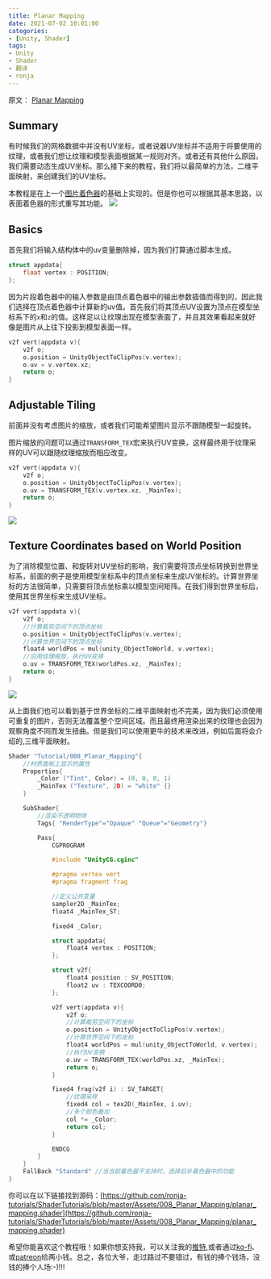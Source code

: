 ```yaml
---
title: Planar Mapping
date: 2021-07-02 10:01:00
categories:
- [Unity, Shader]
tags:
- Unity
- Shader
- 翻译
- ronja
---
```

原文：
[Planar Mapping](https://www.ronja-tutorials.com/post/008-planar-mapping/)

## Summary

有时候我们的网格数据中并没有UV坐标，或者说器UV坐标并不适用于将要使用的纹理，或者我们想让纹理和模型表面根据某一规则对齐。或者还有其他什么原因，我们需要动态生成UV坐标。那么接下来的教程，我们将以最简单的方法，二维平面映射，来创建我们的UV坐标。

本教程是在上一个[图片着色器](https://tyson-wu.github.io/blogs/2021/07/01/Ronja_Sprite_Shaders/)的基础上实现的。但是你也可以根据其基本思路，以表面着色器的形式重写其功能。
![](https://www.ronja-tutorials.com/assets/images/posts/008/Result.png)

## Basics

首先我们将输入结构体中的uv变量删除掉，因为我们打算通过脚本生成。
```c++
struct appdata{
    float vertex : POSITION;
};
```

因为片段着色器中的输入参数是由顶点着色器中的输出参数插值而得到的，因此我们选择在顶点着色器中计算新的uv值。首先我们将其顶点UV设置为顶点在模型坐标系下的`x`和`z`的值。这样足以让纹理出现在模型表面了，并且其效果看起来就好像是图片从上往下投影到模型表面一样。
```c++
v2f vert(appdata v){
    v2f o;
    o.position = UnityObjectToClipPos(v.vertex);
    o.uv = v.vertex.xz;
    return o;
}
```

## Adjustable Tiling

前面并没有考虑图片的缩放，或者我们可能希望图片显示不跟随模型一起旋转。

图片缩放的问题可以通过`TRANSFORM_TEX`宏来执行UV变换，这样最终用于纹理采样的UV可以跟随纹理缩放而相应改变。
```c++
v2f vert(appdata v){
    v2f o;
    o.position = UnityObjectToClipPos(v.vertex);
    o.uv = TRANSFORM_TEX(v.vertex.xz, _MainTex);
    return o;
}
```
![](https://www.ronja-tutorials.com/assets/images/posts/008/AdjustTilingOffset.gif)

## Texture Coordinates based on World Position

为了消除模型位置、和旋转对UV坐标的影响，我们需要将顶点坐标转换到世界坐标系，前面的例子是使用模型坐标系中的顶点坐标来生成UV坐标的。计算世界坐标的方法很简单，只需要将顶点坐标乘以模型空间矩阵。在我们得到世界坐标后，使用其世界坐标来生成UV坐标。
```c++
v2f vert(appdata v){
	v2f o;
	//计算裁剪空间下的顶点坐标
	o.position = UnityObjectToClipPos(v.vertex);
	//计算世界空间下的顶点坐标
	float4 worldPos = mul(unity_ObjectToWorld, v.vertex);
	//应用纹理缩放，执行UV变换
	o.uv = TRANSFORM_TEX(worldPos.xz, _MainTex);
	return o;
}
```
![](https://www.ronja-tutorials.com/assets/images/posts/008/MoveSphere.gif)

从上面我们也可以看到基于世界坐标的二维平面映射也不完美，因为我们必须使用可重复的图片，否则无法覆盖整个空间区域。而且最终用渲染出来的纹理也会因为观察角度不同而发生扭曲。但是我们可以使用更牛的技术来改进，例如后面将会介绍的,三维平面映射。
```c++
Shader "Tutorial/008_Planar_Mapping"{
	//材质面板上显示的属性
	Properties{
		_Color ("Tint", Color) = (0, 0, 0, 1)
		_MainTex ("Texture", 2D) = "white" {}
	}

	SubShader{
		//渲染不透明物体
		Tags{ "RenderType"="Opaque" "Queue"="Geometry"}

		Pass{
			CGPROGRAM

			#include "UnityCG.cginc"

			#pragma vertex vert
			#pragma fragment frag

			//定义公共变量
			sampler2D _MainTex;
			float4 _MainTex_ST;

			fixed4 _Color;

			struct appdata{
				float4 vertex : POSITION;
			};

			struct v2f{
				float4 position : SV_POSITION;
				float2 uv : TEXCOORD0;
			};

			v2f vert(appdata v){
				v2f o;
				//计算裁剪空间下的坐标
				o.position = UnityObjectToClipPos(v.vertex);
				//计算世界空间下的坐标
				float4 worldPos = mul(unity_ObjectToWorld, v.vertex);
				//执行UV变换
				o.uv = TRANSFORM_TEX(worldPos.xz, _MainTex);
				return o;
			}

			fixed4 frag(v2f i) : SV_TARGET{
				//纹理采样
				fixed4 col = tex2D(_MainTex, i.uv);
				//多个颜色叠加
				col *= _Color;
				return col;
			}

			ENDCG
		}
	}
	FallBack "Standard" //当当前着色器不支持时，选择后补着色器中的功能
}
```

你可以在以下链接找到源码：[https://github.com/ronja-tutorials/ShaderTutorials/blob/master/Assets/008_Planar_Mapping/planar_mapping.shader](https://github.com/ronja-tutorials/ShaderTutorials/blob/master/Assets/008_Planar_Mapping/planar_mapping.shader)

希望你能喜欢这个教程哦！如果你想支持我，可以关注我的[推特](https://twitter.com/totallyRonja),或者通过[ko-fi](https://ko-fi.com/ronjatutorials)、或[patreon](https://www.patreon.com/RonjaTutorials)给两小钱。总之，各位大爷，走过路过不要错过，有钱的捧个钱场，没钱的捧个人场:-)!!!
